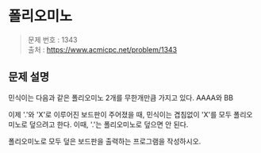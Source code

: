 # 폴리오미노

> 문제 번호 : 1343  
> 출처 : https://www.acmicpc.net/problem/1343

## 문제 설명

<p>민식이는 다음과 같은 폴리오미노 2개를 무한개만큼 가지고 있다. AAAA와 BB</p>
<p>이제 '.'와 'X'로 이루어진 보드판이 주어졌을 때, 민식이는 겹침없이 'X'를 모두 폴리오미노로 덮으려고 한다. 이때, '.'는 폴리오미노로 덮으면 안 된다.</p>
<p>폴리오미노로 모두 덮은 보드판을 출력하는 프로그램을 작성하시오.</p>

